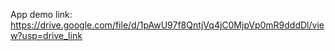 App demo link: https://drive.google.com/file/d/1pAwU97f8QntjVq4jC0MjpVp0mR9dddDl/view?usp=drive_link
